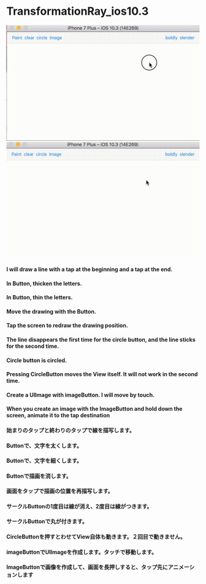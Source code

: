# TransformationRay_ios10.3

![](https://github.com/daisukenagata/TransformationRay/blob/master/Movie_UIImage.gif?raw=true)
![](https://github.com/daisukenagata/TransformationRay/blob/master/Douga.gif?raw=true)

#### I will draw a line with a tap at the beginning and a tap at the end.
#### In Button, thicken the letters.
#### In Button, thin the letters.
#### Move the drawing with the Button.
#### Tap the screen to redraw the drawing position.
#### The line disappears the first time for the circle button, and the line sticks for the second time.
#### Circle button is circled.
#### Pressing CircleButton moves the View itself. It will not work in the second time.
#### Create a UIImage with imageButton. I will move by touch.
#### When you create an image with the ImageButton and hold down the screen, animate it to the tap destination


#### 始まりのタップと終わりのタップで線を描写します。
#### Buttonで、文字を太くします。
#### Buttonで、文字を細くします。
#### Buttonで描画を消します。
#### 画面をタップで描画の位置を再描写します。
#### サークルButtonの1度目は線が消え、2度目は線がつきます。
#### サークルButtonで丸が付きます。
#### CircleButtonを押すとわせてView自体も動きます。２回目で動きません。
#### imageButtonでUIImageを作成します。タッチで移動します。
#### ImageButtonで画像を作成して、画面を長押しすると、タップ先にアニメーションします
